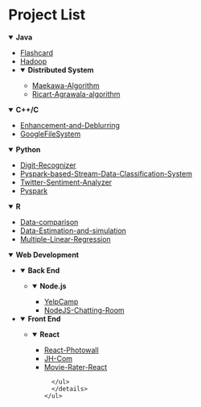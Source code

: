 <h1>Project List</h1>



<details open>
  <summary><b>Java</b></summary>
  <ul>
    <li><a href="https://github.com/dryadd44651/Flashcard">Flashcard</a>
    <li><a href="https://github.com/dryadd44651/Hadoop">Hadoop</a>
  
  <li><details open>
    <summary><b>Distributed System</b></summary>
    <ul>
      <li><a href="https://github.com/dryadd44651/Maekawa-Algorithm">Maekawa-Algorithm</a></li>
      <li><a href="https://github.com/dryadd44651/Ricart-Agrawala-algorithm">Ricart-Agrawala-algorithm</a></li>
    </ul>
   </details>
   </ul>
</details>


<details open>
  <summary><b>C++/C</b></summary>
  <ul>
    <li><a href="https://github.com/dryadd44651/Enhancement-and-Deblurring">Enhancement-and-Deblurring</a>
    <li><a href="https://github.com/dryadd44651/GoogleFileSystem">GoogleFileSystem</a>
  </ul>
</details>



<details open>
  <summary><b>Python</b></summary>
  <ul>
    <li><a href="https://github.com/dryadd44651/Digit-Recognizer">Digit-Recognizer</a>
    <li><a href="https://github.com/dryadd44651/Pyspark-based-Stream-Data-Classification-System">Pyspark-based-Stream-Data-Classification-System</a>
      <li><a href="https://github.com/dryadd44651/Twitter-Sentiment-Analyzer">Twitter-Sentiment-Analyzer</a>
      <li><a href="https://github.com/dryadd44651/Pyspark">Pyspark</a>
  </ul>
</details>


<details open>
  <summary><b>R</b></summary>
  <ul>
    <li><a href="https://github.com/dryadd44651/Data-comparison">Data-comparison</a>
    <li><a href="https://github.com/dryadd44651/Data-Estimation-and-simulation">Data-Estimation-and-simulation</a>
    <li><a href="https://github.com/dryadd44651/Multiple-Linear-Regression">Multiple-Linear-Regression</a>
  </ul>
</details>

<details open>
  <summary><b>Web Development</b></summary>
  <ul>
  <li><details open>
    <summary><b>Back End</b></summary>
    <ul>
      <li><details open>
      <summary><b>Node.js</b></summary>
      <ul>
        <li><a href="https://github.com/dryadd44651/YelpCamp">YelpCamp</a>
        <li><a href="https://github.com/dryadd44651/NodeJS-Chatting-Room">NodeJS-Chatting-Room</a>   
      </ul>
      </details>
    </ul>
   </details>
   <li><details open>
    <summary><b>Front End</b></summary>
    <ul>
      <li><details open>
      <summary><b>React</b></summary>
      <ul>
        <li><a href="https://github.com/dryadd44651/React-Photowall">React-Photowall</a>
        <li><a href="https://github.com/dryadd44651/JH-Com">JH-Com</a>
        <li><a href="https://github.com/dryadd44651/Movie-Rater-React">Movie-Rater-React</a>
          
      </ul>
      </details>
    </ul>
   </details>
    </ul>
   </details>
   </ul>
</details>

